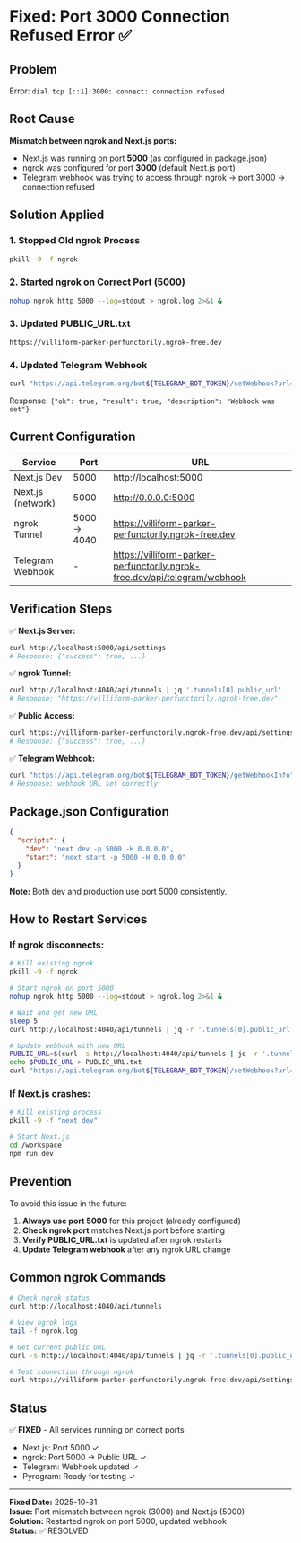 # Fixed: Port 3000 Connection Refused Error ✅

## Problem
Error: `dial tcp [::1]:3000: connect: connection refused`

## Root Cause
**Mismatch between ngrok and Next.js ports:**
- Next.js was running on port **5000** (as configured in package.json)
- ngrok was configured for port **3000** (default Next.js port)
- Telegram webhook was trying to access through ngrok → port 3000 → connection refused

## Solution Applied

### 1. Stopped Old ngrok Process
```bash
pkill -9 -f ngrok
```

### 2. Started ngrok on Correct Port (5000)
```bash
nohup ngrok http 5000 --log=stdout > ngrok.log 2>&1 &
```

### 3. Updated PUBLIC_URL.txt
```
https://villiform-parker-perfunctorily.ngrok-free.dev
```

### 4. Updated Telegram Webhook
```bash
curl "https://api.telegram.org/bot${TELEGRAM_BOT_TOKEN}/setWebhook?url=${PUBLIC_URL}/api/telegram/webhook"
```
Response: `{"ok": true, "result": true, "description": "Webhook was set"}`

## Current Configuration

| Service | Port | URL |
|---------|------|-----|
| Next.js Dev | 5000 | http://localhost:5000 |
| Next.js (network) | 5000 | http://0.0.0.0:5000 |
| ngrok Tunnel | 5000 → 4040 | https://villiform-parker-perfunctorily.ngrok-free.dev |
| Telegram Webhook | - | https://villiform-parker-perfunctorily.ngrok-free.dev/api/telegram/webhook |

## Verification Steps

✅ **Next.js Server:**
```bash
curl http://localhost:5000/api/settings
# Response: {"success": true, ...}
```

✅ **ngrok Tunnel:**
```bash
curl http://localhost:4040/api/tunnels | jq '.tunnels[0].public_url'
# Response: "https://villiform-parker-perfunctorily.ngrok-free.dev"
```

✅ **Public Access:**
```bash
curl https://villiform-parker-perfunctorily.ngrok-free.dev/api/settings
# Response: {"success": true, ...}
```

✅ **Telegram Webhook:**
```bash
curl "https://api.telegram.org/bot${TELEGRAM_BOT_TOKEN}/getWebhookInfo"
# Response: webhook URL set correctly
```

## Package.json Configuration

```json
{
  "scripts": {
    "dev": "next dev -p 5000 -H 0.0.0.0",
    "start": "next start -p 5000 -H 0.0.0.0"
  }
}
```

**Note:** Both dev and production use port 5000 consistently.

## How to Restart Services

### If ngrok disconnects:
```bash
# Kill existing ngrok
pkill -9 -f ngrok

# Start ngrok on port 5000
nohup ngrok http 5000 --log=stdout > ngrok.log 2>&1 &

# Wait and get new URL
sleep 5
curl http://localhost:4040/api/tunnels | jq -r '.tunnels[0].public_url'

# Update webhook with new URL
PUBLIC_URL=$(curl -s http://localhost:4040/api/tunnels | jq -r '.tunnels[0].public_url')
echo $PUBLIC_URL > PUBLIC_URL.txt
curl "https://api.telegram.org/bot${TELEGRAM_BOT_TOKEN}/setWebhook?url=${PUBLIC_URL}/api/telegram/webhook"
```

### If Next.js crashes:
```bash
# Kill existing process
pkill -9 -f "next dev"

# Start Next.js
cd /workspace
npm run dev
```

## Prevention

To avoid this issue in the future:

1. **Always use port 5000** for this project (already configured)
2. **Check ngrok port** matches Next.js port before starting
3. **Verify PUBLIC_URL.txt** is updated after ngrok restarts
4. **Update Telegram webhook** after any ngrok URL change

## Common ngrok Commands

```bash
# Check ngrok status
curl http://localhost:4040/api/tunnels

# View ngrok logs
tail -f ngrok.log

# Get current public URL
curl -s http://localhost:4040/api/tunnels | jq -r '.tunnels[0].public_url'

# Test connection through ngrok
curl https://villiform-parker-perfunctorily.ngrok-free.dev/api/settings
```

## Status

✅ **FIXED** - All services running on correct ports
- Next.js: Port 5000 ✓
- ngrok: Port 5000 → Public URL ✓
- Telegram: Webhook updated ✓
- Pyrogram: Ready for testing ✓

---

**Fixed Date:** 2025-10-31  
**Issue:** Port mismatch between ngrok (3000) and Next.js (5000)  
**Solution:** Restarted ngrok on port 5000, updated webhook  
**Status:** ✅ RESOLVED
